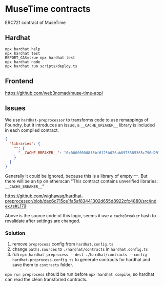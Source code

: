 # MuseTime contracts

ERC721 contract of MuseTime

## Hardhat

```shell
npx hardhat help
npx hardhat test
REPORT_GAS=true npx hardhat test
npx hardhat node
npx hardhat run scripts/deploy.ts
```

## Frontend

https://github.com/web3nomad/muse-time-app/

## Issues

We use `hardhat-preprocessor` to transforms code to use remappings of Foundry, but it introduces an issue, a `__CACHE_BREAKER__` library is included in each compiled contract.

```json
{
  "libraries": {
    "": {
      "__CACHE_BREAKER__": "0x000000008f5bf6125b026ab8973805365c790d29"
    }
  }
}
```

Generally it could be ignored, because this is a library of empty `""`. But there will be an tip on etherscan "This contract contains unverified libraries: `__CACHE_BREAKER__`"

https://github.com/wighawag/hardhat-preprocessor/blob/dac6c715ce1fa5af83441302d655d8922cfc4880/src/index.ts#L179

Above is the source code of this logic, seems it use a `cacheBreaker` hash to revalidate after settings are changed.

### Solution

1. remove `preprocess` config from `hardhat.config.ts`
2. change `paths.sources` to `./hardhat/contracts` in `hardhat.config.ts`
3. run `npx hardhat preprocess --dest ./hardhat/contracts --config hardhat-preprocess.config.ts` to generate contracts for hardhat and save them to `contracts` folder.

`npm run preprocess` should be run before `npx hardhat compile`, so hardhat can read the clean transformd contracts.
